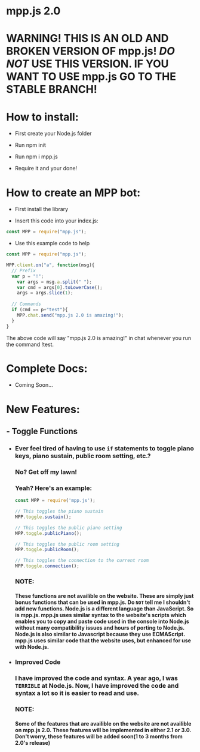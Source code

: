 # mpp.js 2.0
# WARNING! THIS IS AN OLD AND BROKEN VERSION OF mpp.js! *DO NOT* USE THIS VERSION. IF YOU WANT TO USE mpp.js GO TO THE STABLE BRANCH!

# How to install:

- First create your Node.js folder

- Run npm init

- Run npm i mpp.js

- Require it and your done!


# How to create an MPP bot:

- First install the library

- Insert this code into your index.js:
```js
const MPP = require("mpp.js");
```

- Use this example code to help

```js
const MPP = require("mpp.js");

MPP.client.on("a", function(msg){
  // Prefix
  var p = "!";
	var args = msg.a.split(" ");
	var cmd = args[0].toLowerCase();
	args = args.slice(1);
  
  // Commands
  if (cmd == p+"test"){
    MPP.chat.send("mpp.js 2.0 is amazing!");
  }
}
```
The above code will say "mpp.js 2.0 is amazing!" in chat whenever you run the command !test.


# Complete Docs:

- Coming Soon...


# New Features:

## - Toggle Functions
- ### Ever feel tired of having to use ```if``` statements to toggle piano keys, piano sustain, public room setting, etc.?
   ### No? Get off my lawn!
   ### Yeah? Here's an example:
   ```js
   const MPP = require('mpp.js');
   
   // This toggles the piano sustain
   MPP.toggle.sustain();
   
   // This toggles the public piano setting
   MPP.toggle.publicPiano();
   
   // This toggles the public room setting
   MPP.toggle.publicRoom();
   
   // This toggles the connection to the current room
   MPP.toggle.connection();
   ```
   ### NOTE:
   #### These functions are not availible on the website. These are simply just bonus functions that can be used in mpp.js. Do ```NOT``` tell me I shouldn't add new functions. Node.js is a different language than JavaScript. So is mpp.js. mpp.js uses similar syntax to the website's scripts which enables you to copy and paste code used in the console into Node.js without many compatibility issues and hours of porting to Node.js. Node.js is also similar to Javascript because they use ECMAScript. mpp.js uses similar code that the website uses, but enhanced for use with Node.js.

- ### Improved Code
   ### I have improved the code and syntax. A year ago, I was ```TERRIBLE``` at Node.js. Now, I have improved the code and syntax a lot so it is easier to read and use.
   ### NOTE:
   #### Some of the features that are availible on the website are not availible on mpp.js 2.0. These features will be implemented in either 2.1 or 3.0. Don't worry, these features will be added soon(1 to 3 months from 2.0's release)
